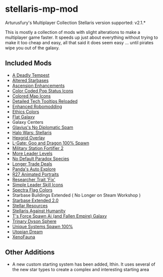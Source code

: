 # stellaris-mp-mod
Arturusfury's Multiplayer Collection
Stellaris version supported: v2.1.*

This is mostly a collection of mods with slight alterations to make a multiplayer game faster. It speeds up just about everything without trying to make it too cheap and easy, all that said it does seem easy ... until pirates wipe you out of the galaxy.

## Included Mods

* [A Deadly Tempest](https://steamcommunity.com/sharedfiles/filedetails/?id=1539768809)
* [Altered Starbases](https://steamcommunity.com/sharedfiles/filedetails/?id=131413971)
* [Ascension Enhancements](https://steamcommunity.com/sharedfiles/filedetails/?id=902937691)
* [Color Coded Pop Status Icons](https://steamcommunity.com/sharedfiles/filedetails/?id=701739734)
* [Colored Map Icons](https://steamcommunity.com/sharedfiles/filedetails/?id=1381214767)
* [Detailed Tech Tooltips Reloaded](https://steamcommunity.com/sharedfiles/filedetails/?id=1435832483)
* [Enhanced Robomodding](https://steamcommunity.com/sharedfiles/filedetails/?id=1149888293)
* [Ethics Colors](https://steamcommunity.com/sharedfiles/filedetails/?id=1474704219)
* [Flat Galaxy](https://steamcommunity.com/sharedfiles/filedetails/?id=1407858645)
* Galaxy Centers
* [Glavius's No Diplomatic Spam](https://steamcommunity.com/sharedfiles/filedetails/?id=1313147672)
* [Halo Wars: Stellaris](https://steamcommunity.com/sharedfiles/filedetails/?id=896167384)
* [Hexgrid Overlay](https://steamcommunity.com/sharedfiles/filedetails/?id=1555235455)
* [L-Gate: Goo and Dragon 100% Spawn](https://steamcommunity.com/sharedfiles/filedetails/?id=1396818821)
* [Military Station Fortifier 2](https://steamcommunity.com/sharedfiles/filedetails/?id=1318299775)
* [More Leader Levels](https://steamcommunity.com/sharedfiles/filedetails/?id=1248790999)
* [No Default Paradox Species](https://steamcommunity.com/sharedfiles/filedetails/?id=1142142725)
* [Longer Trade Deals](https://steamcommunity.com/sharedfiles/filedetails/?id=1200778581)
* [Panda's Auto Explore](https://steamcommunity.com/sharedfiles/filedetails/?id=1331855174)
* [R27 Animated Portraits](https://steamcommunity.com/sharedfiles/filedetails/?id=1445328980)
* [Researcher Trait 'Fix'](https://steamcommunity.com/sharedfiles/filedetails/?id=752695446)
* [Simple Leader Skill Icons](https://steamcommunity.com/sharedfiles/filedetails/?id=1290047689)
* [Spectra Flag Colors](https://steamcommunity.com/sharedfiles/filedetails/?id=731594634)
* Starbase Buildings Extended ( No Longer on Steam Workshop )
* [Starbase Extended 2.0](https://steamcommunity.com/sharedfiles/filedetails/?id=1440941890)
* [Stellar Resources](https://steamcommunity.com/sharedfiles/filedetails/?id=1202232833)
* [Stellaris Against Humanity](https://steamcommunity.com/sharedfiles/filedetails/?id=1335088131)
* [T's Force Spawn Ai (and Fallen Empire) Galaxy](https://steamcommunity.com/sharedfiles/filedetails/?id=1395636866)
* [Trinary Dyson Sphere](https://steamcommunity.com/sharedfiles/filedetails/?id=1468051384)
* [Unique Systems Spawn 100%](https://steamcommunity.com/sharedfiles/filedetails/?id=707297106)
* [Utopian Dream](https://steamcommunity.com/sharedfiles/filedetails/?id=1317493750)
* [XenoFauna](https://steamcommunity.com/sharedfiles/filedetails/?id=1395238253)

## Other Additions

* A new custom starting system has been added, Ithin.  It uses several of the new star types to create a complex and interesting starting area
